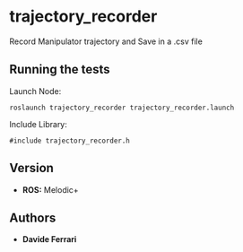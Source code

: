 # trajectory_recorder

Record Manipulator trajectory and Save in a .csv file


## Running the tests

Launch Node:

```
roslaunch trajectory_recorder trajectory_recorder.launch
```

Include Library:


```
#include trajectory_recorder.h
```

## Version

* **ROS:** Melodic+

## Authors

* **Davide Ferrari**
